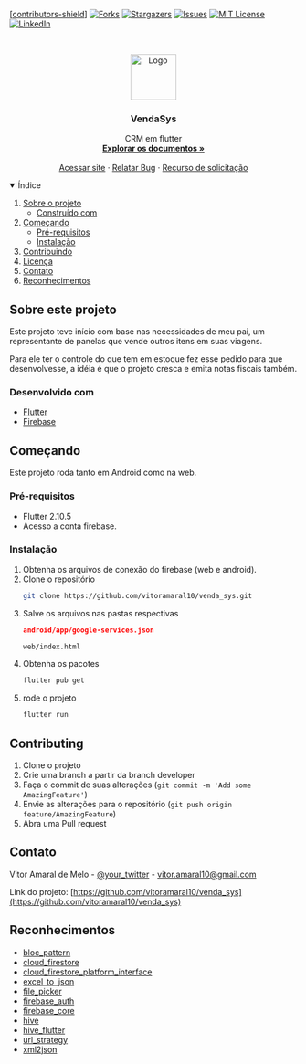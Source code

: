 [[contributors-shield]]
[![Forks][forks-shield]][forks-url]
[![Stargazers][stars-shield]][stars-url]
[![Issues][issues-shield]][issues-url]
[![MIT License][license-shield]][license-url]
[![LinkedIn][linkedin-shield]][linkedin-url]



<!-- PROJECT LOGO -->
<br />
<p align="center">
  <a href="https://github.com/vitoramaral10/venda_sys">
    <img src="images/logo.png" alt="Logo" width="80" height="80">
  </a>

  <h3 align="center">VendaSys</h3>

  <p align="center">
    CRM em flutter
    <br />
    <a href="https://github.com/vitoramaral10/venda_sys"><strong>Explorar os documentos »</strong></a>
    <br />
    <br />
    <a href="https://vendasys.web.app/">Acessar site</a>
    ·
    <a href="https://github.com/vitoramaral10/venda_sys/issues">Relatar Bug</a>
    ·
    <a href="https://github.com/vitoramaral10/venda_sys/issues">Recurso de solicitação</a>
  </p>
</p>



<!-- TABLE OF CONTENTS -->
<details open="open">
  <summary>Índice</summary>
  <ol>
    <li>
      <a href="#about-the-project">Sobre o projeto</a>
      <ul>
        <li><a href="#built-with">Construído com</a></li>
      </ul>
    </li>
    <li>
      <a href="#getting-started">Começando</a>
      <ul>
        <li><a href="#prerequisites">Pré-requisitos</a></li>
        <li><a href="#installation">Instalação</a></li>
      </ul>
    </li>
    <li><a href="#contributing">Contribuindo</a></li>
    <li><a href="#license">Licença</a></li>
    <li><a href="#contact">Contato</a></li>
    <li><a href="#acknowledgements">Reconhecimentos</a></li>
  </ol>
</details>



<!-- ABOUT THE PROJECT -->
## Sobre este projeto

Este projeto teve início com base nas necessidades de meu pai, um representante de panelas que vende outros itens em suas viagens.

Para ele ter o controle do que tem em estoque fez esse pedido para que desenvolvesse, a idéia é que o projeto cresca e emita notas fiscais também.

### Desenvolvido com

* [Flutter](https://flutter.dev)
* [Firebase](https://firebase.google.com)

<!-- GETTING STARTED -->
## Começando

Este projeto roda tanto em Android como na web.

### Pré-requisitos

* Flutter 2.10.5
* Acesso a conta firebase.

### Instalação

1. Obtenha os arquivos de conexão do firebase (web e android).
2. Clone o repositório
   ```sh
   git clone https://github.com/vitoramaral10/venda_sys.git
   ```
3. Salve os arquivos nas pastas respectivas
   ```JSON
   android/app/google-services.json
   ```
   ```HTML
   web/index.html
   ```
3. Obtenha os pacotes
   ```sh
   flutter pub get
   ```
4. rode o projeto
   ```sh
   flutter run
   ```

<!-- CONTRIBUTING -->
## Contributing

1. Clone o projeto
2. Crie uma branch a partir da branch developer
3. Faça o commit de suas alterações (`git commit -m 'Add some AmazingFeature'`)
4. Envie as alterações para o repositório (`git push origin feature/AmazingFeature`)
5. Abra uma Pull request

<!-- CONTACT -->
## Contato

Vitor Amaral de Melo - [@your_twitter](https://twitter.com/vitoramaral10) - vitor.amaral10@gmail.com

Link do projeto: [https://github.com/vitoramaral10/venda_sys](https://github.com/vitoramaral10/venda_sys)



<!-- ACKNOWLEDGEMENTS -->
## Reconhecimentos
* [bloc_pattern](https://pub.dev/packages/bloc_pattern)
* [cloud_firestore](https://pub.dev/packages/cloud_firestore)
* [cloud_firestore_platform_interface](https://pub.dev/packages/cloud_firestore_platform_interface)
* [excel_to_json](https://pub.dev/packages/excel_to_json)
* [file_picker](https://pub.dev/packages/file_picker)
* [firebase_auth](https://pub.dev/packages/firebase_auth)
* [firebase_core](https://pub.dev/packages/firebase_core)
* [hive](https://pub.dev/packages/hive)
* [hive_flutter](https://pub.dev/packages/hive_flutter)
* [url_strategy](https://pub.dev/packages/url_strategy)
* [xml2json](https://pub.dev/packages/xml2json)

<!-- MARKDOWN LINKS & IMAGES -->
<!-- https://www.markdownguide.org/basic-syntax/#reference-style-links -->
[contributors-shield]: https://img.shields.io/badge/Flutter-2.10.5-blue
[contributors-url]: https://github.com/vitoramaral10/venda_sys/graphs/contributors
[forks-shield]: https://img.shields.io/github/forks/vitoramaral10/Venda_sys.svg?style=for-the-badge
[forks-url]: https://github.com/vitoramaral10/venda_sys/network/members
[stars-shield]: https://img.shields.io/github/stars/vitoramaral10/Venda_sys.svg?style=for-the-badge
[stars-url]: https://github.com/vitoramaral10/venda_sys/stargazers
[issues-shield]: https://img.shields.io/github/issues/vitoramaral10/Venda_sys.svg?style=for-the-badge
[issues-url]: https://github.com/vitoramaral10/venda_sys/issues
[license-shield]: https://img.shields.io/github/license/vitoramaral10/Venda_sys.svg?style=for-the-badge
[license-url]: https://github.com/vitoramaral10/venda_sys/blob/master/LICENSE.txt
[linkedin-shield]: https://img.shields.io/badge/-LinkedIn-black.svg?style=for-the-badge&logo=linkedin&colorB=555
[linkedin-url]: https://linkedin.com/in/vitoramaral10
[product-screenshot]: images/screenshot.png